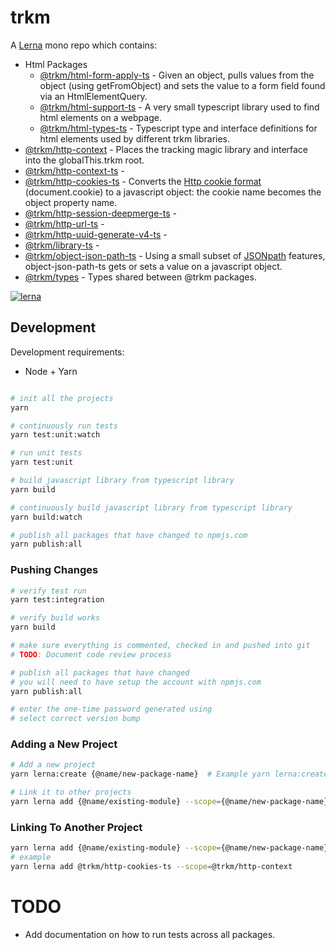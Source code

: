 # trkm

A [Lerna](https://lerna.js.org/) mono repo which contains:

* Html Packages
  * [@trkm/html-form-apply-ts](./packages/html-form-apply-ts/README.md) - Given an object, pulls values from the object (using getFromObject) and sets the value to a form field found via an HtmlElementQuery.
  * [@trkm/html-support-ts](./packages/html-support-ts/README.md) - A very small typescript library used to find html elements on a webpage.
  * [@trkm/html-types-ts](./packages/html-types-ts/README.md) - Typescript type and interface definitions for html elements used by different trkm libraries.
* [@trkm/http-context](./packages/http-context/README.md) - Places the tracking magic library and interface into the globalThis.trkm root.
* [@trkm/http-context-ts](./packages/http-context-ts/README.md) -
* [@trkm/http-cookies-ts](./packages/http-cookies-ts/README.md) - Converts the [Http cookie format](https://developer.mozilla.org/en-US/docs/web/api/document/cookie) (document.cookie) to a javascript object: the cookie name becomes the object property name.
* [@trkm/http-session-deepmerge-ts](./packages/http-session-deepmerge-ts/README.md) -
* [@trkm/http-url-ts](./packages/http-url-ts/README.md) -
* [@trkm/http-uuid-generate-v4-ts](./packages/http-uuid-generate-v4-ts/README.md) -
* [@trkm/library-ts](./packages/library-ts/README.md) -
* [@trkm/object-json-path-ts](./packages/object-json-path-ts/README.md) - Using a small subset of [JSONpath](https://jsontostring.com/jsonpath/) features, object-json-path-ts gets or sets a value on a javascript object.
* [@trkm/types](./packages/types/README.md) - Types shared between @trkm packages.

[![lerna](https://img.shields.io/badge/maintained%20with-lerna-cc00ff.svg)](https://lerna.js.org/)

## Development

Development requirements:

* Node + Yarn

```bash

# init all the projects
yarn

# continuously run tests
yarn test:unit:watch

# run unit tests
yarn test:unit

# build javascript library from typescript library
yarn build

# continuously build javascript library from typescript library
yarn build:watch

# publish all packages that have changed to npmjs.com
yarn publish:all
```

### Pushing Changes

```bash
# verify test run
yarn test:integration

# verify build works
yarn build

# make sure everything is commented, checked in and pushed into git
# TODO: Document code review process

# publish all packages that have changed
# you will need to have setup the account with npmjs.com
yarn publish:all

# enter the one-time password generated using 
# select correct version bump
```

### Adding a New Project

```bash
# Add a new project
yarn lerna:create {@name/new-package-name}  # Example yarn lerna:create @trkm/http-context

# Link it to other projects
yarn lerna add {@name/existing-module} --scope={@name/new-package-name}
```

### Linking To Another Project

```bash
yarn lerna add {@name/existing-module} --scope={@name/new-package-name}
# example
yarn lerna add @trkm/http-cookies-ts --scope=@trkm/http-context
```

# TODO

* Add documentation on how to run tests across all packages.
